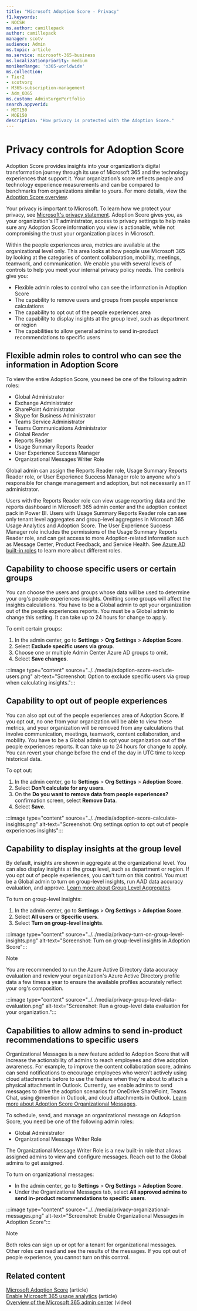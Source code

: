 ```yaml
---
title: "Microsoft Adoption Score - Privacy"
f1.keywords:
- NOCSH
ms.author: camillepack
author: camillepack
manager: scotv
audience: Admin
ms.topic: article
ms.service: microsoft-365-business
ms.localizationpriority: medium
monikerRange: 'o365-worldwide'
ms.collection: 
- Tier2
- scotvorg
- M365-subscription-management 
- Adm_O365
ms.custom: AdminSurgePortfolio
search.appverid:
- MET150
- MOE150
description: "How privacy is protected with the Adoption Score."
---
```


# Privacy controls for Adoption Score

Adoption Score provides insights into your organization’s digital transformation journey through its use of Microsoft 365 and the technology experiences that support it.  Your organization’s score reflects people and technology experience measurements and can be compared to benchmarks from organizations similar to yours. For more details, view the [Adoption Score overview](adoption-score.md).

Your privacy is important to Microsoft. To learn how we protect your privacy, see [Microsoft's privacy statement](https://privacy.microsoft.com/privacystatement). Adoption Score gives you, as your organization's IT administrator, access to privacy settings to help make sure any Adoption Score information you view is actionable, while not compromising the trust your organization places in Microsoft.

Within the people experiences area, metrics are available at the organizational level only. This area looks at how people use Microsoft 365 by looking at the categories of content collaboration, mobility, meetings, teamwork, and communication. We enable you with several levels of controls to help you meet your internal privacy policy needs.
The controls give you:

- Flexible admin roles to control who can see the information in Adoption Score
- The capability to remove users and groups from people experience calculations
- The capability to opt out of the people experiences area
- The capability to display insights at the group level, such as department or region
- The capabilities to allow general admins to send in-product recommendations to specific users

## Flexible admin roles to control who can see the information in Adoption Score

To view the entire Adoption Score, you need be one of the following admin roles:

- Global Administrator
- Exchange Administrator
- SharePoint Administrator
- Skype for Business Administrator
- Teams Service Administrator
- Teams Communications Administrator
- Global Reader
- Reports Reader
- Usage Summary Reports Reader
- User Experience Success Manager
- Organizational Messages Writer Role

Global admin can assign the Reports Reader role, Usage Summary Reports Reader role, or User Experience Success Manager role to anyone who's responsible for change management and adoption, but not necessarily an IT administrator.

Users with the Reports Reader role can view usage reporting data and the reports dashboard in Microsoft 365 admin center and the adoption context pack in Power BI. Users with Usage Summary Reports Reader role can see only tenant level aggregates and group-level aggregates in Microsoft 365 Usage Analytics and Adoption Score. The User Experience Success Manager role includes the permissions of the Usage Summary Reports Reader role, and can get access to more Adoption-related information such as Message Center, Product Feedback, and Service Health. See [Azure AD built-in roles](/azure/active-directory/roles/permissions-reference) to learn more about different roles.

## Capability to choose specific users or certain groups

You can choose the users and groups whose data will be used to determine your org's people experiences insights. Omitting some groups will affect the insights calculations. You have to be a Global admin to opt your organization out of the people experiences reports. You must be a Global admin to change this setting. It can take up to 24 hours for change to apply.

To omit certain groups:

1. In the admin center, go to **Settings** > **Org Settings** > **Adoption Score**.
2. Select **Exclude specific users via group**.  
3. Choose one or multiple Admin Center Azure AD groups to omit.
4. Select **Save changes**.

:::image type="content" source="../../media/adoption-score-exclude-users.png" alt-text="Screenshot: Option to exclude specific users via group when calculating insights.":::

## Capability to opt out of people experiences

You can also opt out of the people experiences area of Adoption Score. If you opt out, no one from your organization will be able to view these metrics, and your organization will be removed from any calculations that involve communication, meetings, teamwork, content collaboration, and mobility. You have to be a Global admin to opt your organization out of the people experiences reports. It can take up to 24 hours for change to apply. You can revert your change before the end of the day in UTC time to keep historical data.

To opt out:

1. In the admin center, go to **Settings**  >  **Org Settings** > **Adoption Score**.
2. Select **Don't calculate for any users**. 
3. On the **Do you want to remove data from people experiences?** confirmation screen, select **Remove Data**.
4. Select  **Save**.

:::image type="content" source="../../media/adoption-score-calculate-insights.png" alt-text="Screenshot: Org settings option to opt out of people experiences insights":::

## Capability to display insights at the group level

By default, insights are shown in aggregate at the organizational level. You can also display insights at the group level, such as department or region. If you opt out of people experiences, you can't turn on this control. You must be a Global admin to turn on group-level insights, run AAD data accuracy evaluation, and approve. [Learn more about Group Level Aggregates](group-level-aggregates.md).

To turn on group-level insights:

1. In the admin center, go to **Settings** \> **Org Settings** \> **Adoption Score**.
1. Select **All users** or **Specific users**.
1. Select **Turn on group-level insights**.

:::image type="content" source="../../media/privacy-turn-on-group-level-insights.png" alt-text="Screenshot: Turn on group-level insights in Adoption Score":::

> [!NOTE]
> You are recommended to run the Azure Active Directory data accuracy evaluation and review your organization's Azure Active Directory profile data a few times a year to ensure the available profiles accurately reflect your org's composition.

:::image type="content" source="../../media/privacy-group-level-data-evaluation.png" alt-text="Screenshot: Run a group-level data evaluation for your organization.":::

## Capabilities to allow admins to send in-product recommendations to specific users

Organizational Messages is a new feature added to Adoption Score that will increase the actionability of admins to reach employees and drive adoption awareness. For example, to improve the content collaboration score, admins can send notifications to encourage employees who weren’t actively using cloud attachments before to use the feature when they're about to attach a physical attachment in Outlook. Currently, we enable admins to send messages to drive the adoption scenarios for OneDrive SharePoint, Teams Chat, using @mention in Outlook, and cloud attachments in Outlook. [Learn more about Adoption Score Organizational Messages](organizational-messages.md).

To schedule, send, and manage an organizational message on Adoption Score, you need be one of the following admin roles:

- Global Administrator
- Organizational Message Writer Role

The Organizational Message Writer Role is a new built-in role that allows assigned admins to view and configure messages. Reach out to the Global admins to get assigned.

To turn on organizational messages:

- In the admin center, go to **Settings** \> **Org Settings** \> **Adoption Score**.
- Under the Organizational Messages tab, select **All approved admins to send in-product recommendations to specific users**.

:::image type="content" source="../../media/privacy-organizational-messages.png" alt-text="Screenshot: Enable Organizational Messages in Adoption Score":::

> [!NOTE]
> Both roles can sign up or opt for a tenant for organizational messages. Other roles can read and see the results of the messages. If you opt out of people experience, you cannot turn on this control.

## Related content

[Microsoft Adoption Score](adoption-score.md) (article)\
[Enable Microsoft 365 usage analytics](../../admin/usage-analytics/enable-usage-analytics.md) (article)\
[Overview of the Microsoft 365 admin center](../admin-overview/admin-center-overview.md) (video)